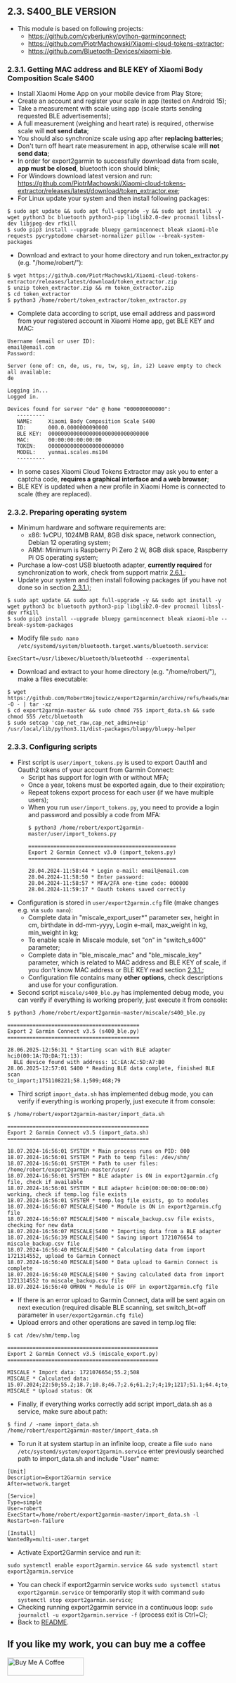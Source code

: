 ## 2.3. S400_BLE VERSION
- This module is based on following projects:
  - https://github.com/cyberjunky/python-garminconnect;
  - https://github.com/PiotrMachowski/Xiaomi-cloud-tokens-extractor;
  - https://github.com/Bluetooth-Devices/xiaomi-ble.

### 2.3.1. Getting MAC address and BLE KEY of Xiaomi Body Composition Scale S400
- Install Xiaomi Home App on your mobile device from Play Store;
- Create an account and register your scale in app (tested on Android 15);
- Take a measurement with scale using app (scale starts sending requested BLE advertisements);
- A full measurement (weighing and heart rate) is required, otherwise scale will **not send data**;
- You should also synchronize scale using app after **replacing batteries**;
- Don't turn off heart rate measurement in app, otherwise scale will **not send data**;
- In order for export2garmin to successfully download data from scale, **app must be closed**, bluetooth icon should blink;
- For Windows download latest version and run: https://github.com/PiotrMachowski/Xiaomi-cloud-tokens-extractor/releases/latest/download/token_extractor.exe;
- For Linux update your system and then install following packages:
```
$ sudo apt update && sudo apt full-upgrade -y && sudo apt install -y wget python3 bc bluetooth python3-pip libglib2.0-dev procmail libssl-dev libjpeg-dev rfkill
$ sudo pip3 install --upgrade bluepy garminconnect bleak xiaomi-ble requests pycryptodome charset-normalizer pillow --break-system-packages
```
- Download and extract to your home directory and run token_extractor.py (e.g. "/home/robert/"):
```
$ wget https://github.com/PiotrMachowski/Xiaomi-cloud-tokens-extractor/releases/latest/download/token_extractor.zip
$ unzip token_extractor.zip && rm token_extractor.zip
$ cd token_extractor
$ python3 /home/robert/token_extractor/token_extractor.py
```
- Complete data according to script, use email address and password from your registered account in Xiaomi Home app, get BLE KEY and MAC:
```
Username (email or user ID):
email@email.com
Password:

Server (one of: cn, de, us, ru, tw, sg, in, i2) Leave empty to check all available:
de

Logging in...
Logged in.

Devices found for server "de" @ home "000000000000":
   ---------
   NAME:     Xiaomi Body Composition Scale S400
   ID:       000.0.0000000090000
   BLE KEY:  00000000000000000000000000000000
   MAC:      00:00:00:00:00:00
   TOKEN:    000000000000000000000000
   MODEL:    yunmai.scales.ms104
   ---------
```
- In some cases Xiaomi Cloud Tokens Extractor may ask you to enter a captcha code, **requires a graphical interface and a web browser**;
- BLE KEY is updated when a new profile in Xiaomi Home is connected to scale (they are replaced).

### 2.3.2. Preparing operating system
- Minimum hardware and software requirements are:
  - x86: 1vCPU, 1024MB RAM, 8GB disk space, network connection, Debian 12 operating system;
  - ARM: Minimum is Raspberry Pi Zero 2 W, 8GB disk space, Raspberry Pi OS operating system;
- Purchase a low-cost USB bluetooth adapter, **currently required** for synchronization to work, check from support matrix [2.6.1.](https://github.com/RobertWojtowicz/export2garmin/blob/master/manuals/about_BLE.md#261-ble-adapters-support-matrix);
- Update your system and then install following packages (if you have not done so in section [2.3.1.](https://github.com/RobertWojtowicz/export2garmin/blob/master/manuals/S400_BLE.md#231-getting-mac-address-and-ble-key-of-xiaomi-body-composition-scale-s400));
```
$ sudo apt update && sudo apt full-upgrade -y && sudo apt install -y wget python3 bc bluetooth python3-pip libglib2.0-dev procmail libssl-dev rfkill
$ sudo pip3 install --upgrade bluepy garminconnect bleak xiaomi-ble --break-system-packages
```
- Modify file `sudo nano /etc/systemd/system/bluetooth.target.wants/bluetooth.service`:
```
ExecStart=/usr/libexec/bluetooth/bluetoothd --experimental
```
- Download and extract to your home directory (e.g. "/home/robert/"), make a files executable:
```
$ wget https://github.com/RobertWojtowicz/export2garmin/archive/refs/heads/master.tar.gz -O - | tar -xz
$ cd export2garmin-master && sudo chmod 755 import_data.sh && sudo chmod 555 /etc/bluetooth
$ sudo setcap 'cap_net_raw,cap_net_admin+eip' /usr/local/lib/python3.11/dist-packages/bluepy/bluepy-helper
```

### 2.3.3. Configuring scripts
- First script is `user/import_tokens.py` is used to export Oauth1 and Oauth2 tokens of your account from Garmin Connect:
  - Script has support for login with or without MFA;
  - Once a year, tokens must be exported again, due to their expiration;
  - Repeat tokens export process for each user (if we have multiple users);
  - When you run `user/import_tokens.py`, you need to provide a login and password and possibly a code from MFA:
	```
	$ python3 /home/robert/export2garmin-master/user/import_tokens.py

	===============================================
	Export 2 Garmin Connect v3.0 (import_tokens.py)
	===============================================

	28.04.2024-11:58:44 * Login e-mail: email@email.com
	28.04.2024-11:58:50 * Enter password:
	28.04.2024-11:58:57 * MFA/2FA one-time code: 000000
	28.04.2024-11:59:17 * Oauth tokens saved correctly
	```
- Configuration is stored in `user/export2garmin.cfg` file (make changes e.g. via `sudo nano`):
  - Complete data in "miscale_export_user*" parameter sex, height in cm, birthdate in dd-mm-yyyy, Login e-mail, max_weight in kg, min_weight in kg;
  - To enable scale in Miscale module, set "on" in "switch_s400" parameter;
  - Complete data in "ble_miscale_mac" and "ble_miscale_key" parameter, which is related to MAC address and BLE KEY of scale, if you don't know MAC address or BLE KEY read section [2.3.1.](https://github.com/RobertWojtowicz/export2garmin/blob/master/manuals/S400_BLE.md#231-getting-mac-address-and-ble-key-of-xiaomi-body-composition-scale-s400);
  - Configuration file contains many **other options**, check descriptions and use for your configuration.
- Second script `miscale/s400_ble.py` has implemented debug mode, you can verify if everything is working properly, just execute it from console:
```
$ python3 /home/robert/export2garmin-master/miscale/s400_ble.py

==========================================
Export 2 Garmin Connect v3.5 (s400_ble.py)
==========================================

28.06.2025-12:56:31 * Starting scan with BLE adapter hci0(00:1A:7D:DA:71:13):
  BLE device found with address: 1C:EA:AC:5D:A7:B0
28.06.2025-12:57:01 S400 * Reading BLE data complete, finished BLE scan
to_import;1751108221;58.1;509;468;79
```
- Third script `import_data.sh` has implemented debug mode, you can verify if everything is working properly, just execute it from console:
```
$ /home/robert/export2garmin-master/import_data.sh

=============================================
Export 2 Garmin Connect v3.5 (import_data.sh)
=============================================

18.07.2024-16:56:01 SYSTEM * Main process runs on PID: 000
18.07.2024-16:56:01 SYSTEM * Path to temp files: /dev/shm/
18.07.2024-16:56:01 SYSTEM * Path to user files: /home/robert/export2garmin-master/user/
18.07.2024-16:56:01 SYSTEM * BLE adapter is ON in export2garmin.cfg file, check if available
18.07.2024-16:56:01 SYSTEM * BLE adapter hci0(00:00:00:00:00:00) working, check if temp.log file exists
18.07.2024-16:56:01 SYSTEM * temp.log file exists, go to modules
18.07.2024-16:56:07 MISCALE|S400 * Module is ON in export2garmin.cfg file
18.07.2024-16:56:07 MISCALE|S400 * miscale_backup.csv file exists, checking for new data
18.07.2024-16:56:07 MISCALE|S400 * Importing data from a BLE adapter
18.07.2024-16:56:39 MISCALE|S400 * Saving import 1721076654 to miscale_backup.csv file
18.07.2024-16:56:40 MISCALE|S400 * Calculating data from import 1721314552, upload to Garmin Connect
18.07.2024-16:56:40 MISCALE|S400 * Data upload to Garmin Connect is complete
18.07.2024-16:56:40 MISCALE|S400 * Saving calculated data from import 1721314552 to miscale_backup.csv file
18.07.2024-16:56:40 OMRON * Module is OFF in export2garmin.cfg file
```
- If there is an error upload to Garmin Connect, data will be sent again on next execution (required disable BLE scanning, set switch_bt=off parameter in ```user/export2garmin.cfg file```)
- Upload errors and other operations are saved in temp.log file:
```
$ cat /dev/shm/temp.log

================================================
Export 2 Garmin Connect v3.5 (miscale_export.py)
================================================

MISCALE * Import data: 1721076654;55.2;508
MISCALE * Calculated data: 15.07.2024;22:50;55.2;18.7;10.8;46.7;2.6;61.2;7;4;19;1217;51.1;64.4;to_gain:6.8;23.4;508;email@email.com;15.07.2024;23:00
MISCALE * Upload status: OK
```
- Finally, if everything works correctly add script import_data.sh as a service, make sure about path:
```
$ find / -name import_data.sh
/home/robert/export2garmin-master/import_data.sh
```
- To run it at system startup in an infinite loop, create a file `sudo nano /etc/systemd/system/export2garmin.service` enter previously searched path to import_data.sh and include "User" name:
```
[Unit]
Description=Export2Garmin service
After=network.target

[Service]
Type=simple
User=robert
ExecStart=/home/robert/export2garmin-master/import_data.sh -l
Restart=on-failure

[Install]
WantedBy=multi-user.target
```
- Activate Export2Garmin service and run it:
```
sudo systemctl enable export2garmin.service && sudo systemctl start export2garmin.service
```
- You can check if export2garmin service works `sudo systemctl status export2garmin.service` or temporarily stop it with command `sudo systemctl stop export2garmin.service`;
- Checking running export2garmin service in a continuous loop: `sudo journalctl -u export2garmin.service -f` (process exit is Ctrl+C);
- Back to [README](https://github.com/RobertWojtowicz/export2garmin/blob/master/README.md).

## If you like my work, you can buy me a coffee
<a href="https://www.buymeacoffee.com/RobertWojtowicz" target="_blank"><img src="https://cdn.buymeacoffee.com/buttons/default-orange.png" alt="Buy Me A Coffee" height="41" width="174"></a>